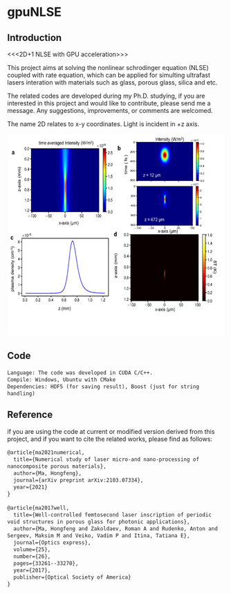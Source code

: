 # gpuNLSE

## Introduction
<<<2D+1 NLSE with GPU acceleration>>>

This project aims at solving the nonlinear schrodinger equation (NLSE) coupled with rate equation, which can be applied for simulting ultrafast lasers interation with materials such as glass, porous glass, silica and etc.

The related codes are developed during my Ph.D. studying, if you are interested in this project and would like to contribute, please send me a message. Any suggestions, improvements, or comments are welcomed.

The name 2D relates to x-y coordinates. Light is incident in +z axis. 

<img src="https://github.com/MarkMa1990/gpuNLSE/blob/base/figures/figure2.jpg" width="600" height="468">

## Code
```
Language: The code was developed in CUDA C/C++. 
Compile: Windows, Ubuntu with CMake
Dependencies: HDF5 (for saving result), Boost (just for string handling)
```
## Reference

if you are using the code at current or modified version derived from this project, and if you want to cite the related works, please find as follows:

```
@article{ma2021numerical,
  title={Numerical study of laser micro-and nano-processing of nanocomposite porous materials},
  author={Ma, Hongfeng},
  journal={arXiv preprint arXiv:2103.07334},
  year={2021}
}

@article{ma2017well,
  title={Well-controlled femtosecond laser inscription of periodic void structures in porous glass for photonic applications},
  author={Ma, Hongfeng and Zakoldaev, Roman A and Rudenko, Anton and Sergeev, Maksim M and Veiko, Vadim P and Itina, Tatiana E},
  journal={Optics express},
  volume={25},
  number={26},
  pages={33261--33270},
  year={2017},
  publisher={Optical Society of America}
}
```
